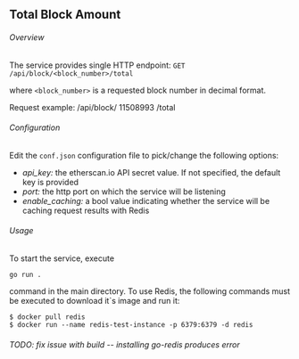 ## Total Block Amount

###### Overview

The service provides single HTTP endpoint: `GET /api/block/<block_number>/total`

where `<block_number>` is a requested block number in decimal format.

Request example: /api/block/ 11508993 /total

###### Configuration

Edit the `conf.json` configuration file to pick/change the following options:

- *api_key:*  the etherscan.io API secret value. If not specified, the default key is provided
- *port:* the http port on which the service will be listening
- *enable_caching:* a bool value indicating whether the service will be caching request results with Redis

###### Usage

To start the service, execute 

```
go run .
```

command in the main directory. To use Redis, the following commands must be executed to download it`s image and run it:

```
$ docker pull redis
$ docker run --name redis-test-instance -p 6379:6379 -d redis
```

###### TODO: fix issue with build -- installing go-redis produces error
